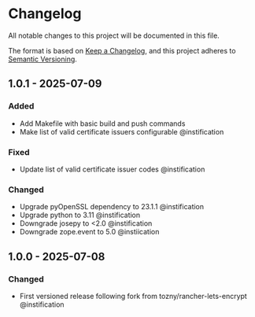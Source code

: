 # Changelog

All notable changes to this project will be documented in this file.

The format is based on [Keep a Changelog](https://keepachangelog.com/en/1.1.0/),
and this project adheres to [Semantic Versioning](https://semver.org/spec/v2.0.0.html).

## 1.0.1 - 2025-07-09

### Added
 
 - Add Makefile with basic build and push commands
 - Make list of valid certificate issuers configurable @instification

### Fixed

 - Update list of valid certificate issuer codes @instification

### Changed

 - Upgrade pyOpenSSL dependency to 23.1.1 @instification
 - Upgrade python to 3.11 @instification
 - Downgrade josepy to <2.0 @instification
 - Downgrade zope.event to 5.0 @instiication


## 1.0.0 - 2025-07-08

### Changed

 - First versioned release following fork from tozny/rancher-lets-encrypt @instification
